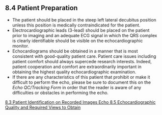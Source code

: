 ## 8.4 Patient Preparation

* The patient should be placed in the steep left lateral decubitus position unless this position is medically contraindicated for the patient.
* Electrocardiographic leads (3-lead) should be placed on the patient prior to imaging and an adequate ECG signal in which the QRS complex is clearly identifiable should be visible on the echocardiographic monitor.
* Echocardiograms should be obtained in a manner that is most consistent with good-quality patient care. Patient care issues including patient comfort should always supercede research interests. Indeed, patient cooperation and comfort are extraordinarily important in obtaining the highest quality echocardiographic examination.
* If there are any characteristics of this patient that prohibit or make it difficult to perform the echo, please be sure to document this on the _Echo QC/Tracking Form_ in order that the reader is aware of any difficulties or obstacles in performing the echo.



<div class="center">
<div class="btn-group">
  <a href=":pages_path:/manuals/echo/8-03-pt-id-recorded-images.md" class="btn btn-default">
    <span class="glyphicon glyphicon-chevron-left"></span>
    8.3 Patient Identification on Recorded Images
  </a>

  <a href=":pages_path:/manuals/echo" class="btn btn-default">
    <span class="glyphicon glyphicon-chevron-up"></span>
    Echo
  </a>

  <a href=":pages_path:/manuals/echo/8-05-quality-required-views.md" class="btn btn-success">
    8.5 Echocardiographic Quality and Required Views to Obtain
    <span class="glyphicon glyphicon-chevron-right"></span>
  </a>
</div>
</div>
